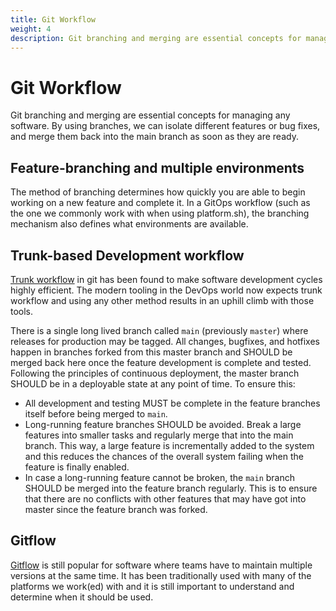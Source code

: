```yaml
---
title: Git Workflow
weight: 4
description: Git branching and merging are essential concepts for managing any software. By using branches, we can isolate different features or bug fixes, and merge them back into the main branch as soon as they are ready.
---
```


# Git Workflow

Git branching and merging are essential concepts for managing any software. By using branches, we can isolate different features or bug fixes, and merge them back into the main branch as soon as they are ready.

## Feature-branching and multiple environments

The method of branching determines how quickly you are able to begin working on a new feature and complete it. In a GitOps workflow (such as the one we commonly work with when using platform.sh), the branching mechanism also defines what environments are available.

## Trunk-based Development workflow

[Trunk workflow](https://trunkbaseddevelopment.com/) in git has been found to make software development cycles highly efficient. The modern tooling in the DevOps world now expects trunk workflow and using any other method results in an uphill climb with those tools.

There is a single long lived branch called `main` (previously `master`) where releases for production may be tagged. All changes, bugfixes, and hotfixes happen in branches forked from this master branch and SHOULD be merged back here once the feature development is complete and tested. Following the principles of continuous deployment, the master branch SHOULD be in a deployable state at any point of time. To ensure this:

- All development and testing MUST be complete in the feature branches itself before being merged to `main`.
- Long-running feature branches SHOULD be avoided. Break a large features into smaller tasks and regularly merge that into the main branch. This way, a large feature is incrementally added to the system and this reduces the chances of the overall system failing when the feature is finally enabled.
- In case a long-running feature cannot be broken, the `main` branch SHOULD be merged into the feature branch regularly. This is to ensure that there are no conflicts with other features that may have got into master since the feature branch was forked.

## Gitflow

[Gitflow](https://nvie.com/posts/a-successful-git-branching-model/) is still popular for software where teams have to maintain multiple versions at the same time. It has been traditionally used with many of the platforms we work(ed) with and it is still important to understand and determine when it should be used.
